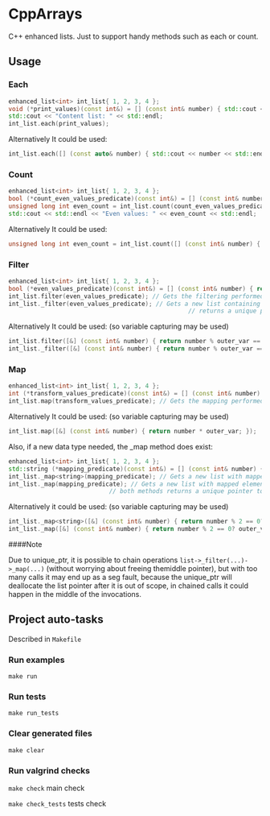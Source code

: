 # CppArrays

C++ enhanced lists. Just to support handy methods such as each or count.

## Usage


### Each 

```c++
enhanced_list<int> int_list{ 1, 2, 3, 4 };
void (*print_values)(const int&) = [] (const int& number) { std::cout << number << std::endl; };
std::cout << "Content list: " << std::endl;
int_list.each(print_values);
```
Alternatively It could be used:
```c++
int_list.each([] (const auto& number) { std::cout << number << std::endl; });
```

### Count

```c++
enhanced_list<int> int_list{ 1, 2, 3, 4 };
bool (*count_even_values_predicate)(const int&) = [] (const int& number) { return number % 2 == 0; };
unsigned long int even_count = int_list.count(count_even_values_predicate);
std::cout << std::endl << "Even values: " << even_count << std::endl;
```
Alternatively It could be used:
```c++
unsigned long int even_count = int_list.count([] (const int& number) { return number % 2 == 0; } );
```

### Filter

```c++
enhanced_list<int> int_list{ 1, 2, 3, 4 };
bool (*even_values_predicate)(const int&) = [] (const int& number) { return number % 2 == 0; };
int_list.filter(even_values_predicate); // Gets the filtering performed on the same list, returns a pointer to itself
int_list._filter(even_values_predicate); // Gets a new list containing only the elements satisfying the predicate 
                                                  // returns a unique pointer to the new list
```
Alternatively It could be used: (so variable capturing may be used)
```c++
int_list.filter([&] (const int& number) { return number % outer_var == 0; }); //or
int_list._filter([&] (const int& number) { return number % outer_var == 0; });
```

### Map

```c++
enhanced_list<int> int_list{ 1, 2, 3, 4 };
int (*transform_values_predicate)(const int&) = [] (const int& number) { return number * 2; };
int_list.map(transform_values_predicate); // Gets the mapping performed on the same list, returns a pointer to itself
```
Alternatively It could be used: (so variable capturing may be used)
```c++
int_list.map([&] (const int& number) { return number * outer_var; });
```

Also, if a new data type needed, the _map method does exist:

```c++
enhanced_list<int> int_list{ 1, 2, 3, 4 };
std::string (*mapping_predicate)(const int&) = [] (const int& number) { return number % 2 == 0? "even" : "odd"; };
int_list._map<string>(mapping_predicate); // Gets a new list with mapped elements specifying a data type
int_list._map(mapping_predicate); // Gets a new list with mapped elements without specifying a data type 
                            // both methods returns a unique pointer to the new list
```
Alternatively it could be used: (so variable capturing may be used)
```c++
int_list._map<string>([&] (const int& number) { return number % 2 == 0? outer_var1 : outer_var_2; }); //or
int_list._map([&] (const int& number) { return number % 2 == 0? outer_var1 : outer_var_2; });
```

####Note

Due to unique_ptr, it is possible to chain operations `list->_filter(...)->_map(...)` (without worrying about
freeing themiddle pointer), but with too many calls it may end up as a seg fault, because the unique_ptr will
deallocate the list pointer after it is out of scope, in chained calls it could happen in the middle of
the invocations.

## Project auto-tasks

Described in `Makefile`

### Run examples

`make run`

### Run tests

`make run_tests`

### Clear generated files 

`make clear`

### Run valgrind checks

`make check` main check

`make check_tests` tests check